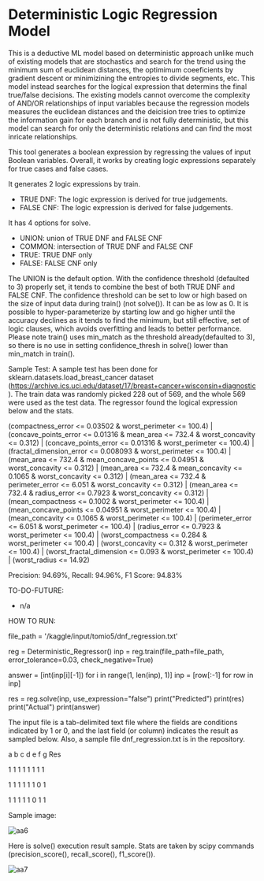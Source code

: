 # Deterministic Logic Regression Model

This is a deductive ML model based on deterministic approach unlike much of existing models that are stochastics and search for the trend using the minimum sum of euclidean distances, the optimimum coeeficients by gradient descent or minimizining the entropies to divide segments, etc.  This model instead searches for the logical expression that determins the final true/false decisions.  The existing models cannot overcome the complexity of AND/OR relationships of input variables because the regression models measures the euclidean distances and the deicision tree tries to optimize the information gain for each branch and is not fully deterministic, but this model can search for only the deterministic relations and can find the most inricate relationships.

This tool generates a boolean expression by regressing the values of input Boolean variables.  Overall, it works by creating logic expressions separately for true cases and false cases.

It generates 2 logic expressions by train.
- TRUE DNF: The logic expression is derived for true judgements.  
- FALSE CNF: The logic expression is derived for false judgements.  

It has 4 options for solve.
- UNION: union of TRUE DNF and FALSE CNF
- COMMON: intersection of TRUE DNF and FALSE CNF
- TRUE: TRUE DNF only
- FALSE: FALSE CNF only

The UNION is the default option.  With the confidence threshold (defaulted to 3) properly set, it tends to combine the best of both TRUE DNF and FALSE CNF.  The confidence threshold can be set to low or high based on the size of input data during train() (not solve()).  It can be as low as 0.  It is possible to hyper-parameterize by starting low and go higher until the accuracy declines as it tends to find the minimum, but still effective, set of logic clauses, which avoids overfitting and leads to better performance.  Please note train() uses min_match as the threshold already(defaulted to 3), so there is no use in setting confidence_thresh in solve() lower than min_match in train().

Sample Test:
A sample test has been done for sklearn.datasets.load_breast_cancer dataset (https://archive.ics.uci.edu/dataset/17/breast+cancer+wisconsin+diagnostic).  The train data was randomly picked 228 out of 569, and the whole 569 were used as the test data.  The regressor found the logical expression below and the stats.

(compactness_error <= 0.03502 & worst_perimeter <= 100.4) | (concave_points_error <= 0.01316 & mean_area <= 732.4 & worst_concavity <= 0.312) | (concave_points_error <= 0.01316 & worst_perimeter <= 100.4) | (fractal_dimension_error <= 0.008093 & worst_perimeter <= 100.4) | (mean_area <= 732.4 & mean_concave_points <= 0.04951 & worst_concavity <= 0.312) | (mean_area <= 732.4 & mean_concavity <= 0.1065 & worst_concavity <= 0.312) | (mean_area <= 732.4 & perimeter_error <= 6.051 & worst_concavity <= 0.312) | (mean_area <= 732.4 & radius_error <= 0.7923 & worst_concavity <= 0.312) | (mean_compactness <= 0.1002 & worst_perimeter <= 100.4) | (mean_concave_points <= 0.04951 & worst_perimeter <= 100.4) | (mean_concavity <= 0.1065 & worst_perimeter <= 100.4) | (perimeter_error <= 6.051 & worst_perimeter <= 100.4) | (radius_error <= 0.7923 & worst_perimeter <= 100.4) | (worst_compactness <= 0.284 & worst_perimeter <= 100.4) | (worst_concavity <= 0.312 & worst_perimeter <= 100.4) | (worst_fractal_dimension <= 0.093 & worst_perimeter <= 100.4) | (worst_radius <= 14.92)

Precision: 94.69%, 
Recall: 94.96%, 
F1 Score: 94.83%


TO-DO-FUTURE:
- n/a

HOW TO RUN:

file_path = '/kaggle/input/tomio5/dnf_regression.txt'

reg = Deterministic_Regressor()
inp = reg.train(file_path=file_path, error_tolerance=0.03, check_negative=True)

answer = [int(inp[i][-1]) for i in range(1, len(inp), 1)]
inp = [row[:-1] for row in inp]

res = reg.solve(inp, use_expression="false")
print("Predicted")
print(res)
print("Actual")
print(answer)

The input file is a tab-delimited text file where the fields are conditions indicated by 1 or 0, and the last field (or column) indicates the result as sampled below.  Also, a sample file dnf_regression.txt is in the repository.

a	b	c	d	e	f	g	Res

1	1	1	1	1	1	1	1

1	1	1	1	1	1	0	1

1	1	1	1	1	0	1	1

Sample image:

![aa6](https://github.com/tomkob9999/dnf_regression_resolver/assets/96751911/3bc22090-5ed2-46b0-b5bb-a1998b539286)

Here is solve() execution result sample.  Stats are taken by scipy commands (precision_score(), recall_score(), f1_score()).

![aa7](https://github.com/tomkob9999/dnf_regression_solver/assets/96751911/4b45de5d-9288-41b5-b1d6-233e5211af34)


